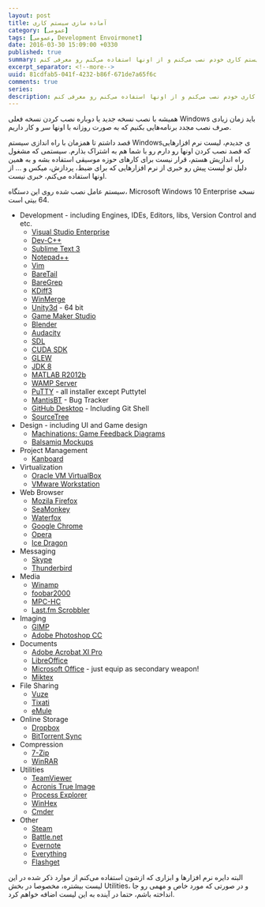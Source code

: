 ```yaml
---
layout: post
title: آماده سازی سیستم کاری
category: [عمومی]
tags: [عمومی, Development Envoirmonet]
date: 2016-03-30 15:09:00 +0330
published: true
summary: همزمان با نصب نسخه جدید یا مجدد سیستم عامل‌هامون مجبوریم تا تعداد زیادی نرم افزار رو دوباره نصب کنیم، اما این بار من و در حال حاضر من در حال نصب و راه اندازی یک سیستم جدیدم پس تصمیم گرفتم در این پست نرم افزارهایی که بر روی سیستم کاری خودم نصب می‌کنم و از اونها استفاده می‌کنم رو معرفی کنم.
excerpt_separator: <!--more--> 
uuid: 81cdfab5-041f-4232-b86f-671de7a65f6c
comments: true
series: 
description: همزمان با نصب نسخه جدید یا مجدد سیستم عامل‌هامون مجبوریم تا تعداد زیادی نرم افزار رو دوباره نصب کنیم، اما این بار من و در حال حاضر من در حال نصب و راه اندازی یک سیستم جدیدم پس تصمیم گرفتم در این پست نرم افزارهایی که بر روی سیستم کاری خودم نصب می‌کنم و از اونها استفاده می‌کنم رو معرفی کنم.
---
```

همیشه با نصب نسخه جدید یا دوباره نصب کردن نسخه فعلی Windows باید زمان زیادی صرف نصب مجدد برنامه‌هایی بکنیم که به صورت روزانه با اونها سر و کار داریم.

قصد داشتم تا همزمان با راه اندازی سیستم Windowsی جدیدم، لیست نرم افزارهایی که قصد نصب کردن اونها رو دارم رو با شما هم به اشتراک بذارم. سیستمی که مشغول راه اندازیش هستم، قرار نیست برای کارهای حوزه موسیقی استفاده بشه و به همین دلیل تو لیست پیش رو خبری از نرم افزارهایی که برای ضبط، پردازش، میکس و ... از اونها استفاده می‌کنم، خبری نیست.

سیستم عامل نصب شده روی این دستگاه، Microsoft Windows 10 Enterprise نسخه 64 بیتی است.

<div class="ltr-direction">
<ul class="top-level-list list-style-type-disc">
  <li class="margin-bottom-16px">Development - including Engines, IDEs, Editors, libs, Version Control and etc.
    <ul class="sub-level-list">
      <li><a href="https://www.visualstudio.com/en-us/products/visual-studio-enterprise-vs.aspx">Visual Studio Enterprise</a></li>
      <li><a href="https://sourceforge.net/projects/orwelldevcpp/">Dev-C++</a></li>
      <li><a href="https://www.sublimetext.com">Sublime Text 3</a></li>
      <li><a href="https://notepad-plus-plus.org">Notepad++</a></li>
      <li><a href="http://www.vim.org">Vim</a></li>
      <li><a href="https://www.baremetalsoft.com/baretail/index.php">BareTail</a></li>
      <li><a href="https://www.baremetalsoft.com/baregrep/index.php">BareGrep</a></li>
      <li><a href="http://kdiff3.sourceforge.net">KDiff3</a></li>
      <li><a href="http://winmerge.org/?lang=en">WinMerge</a></li>
      <li><a href="https://unity3d.com/">Unity3d</a> - 64 bit</li>
      <li><a href="https://www.yoyogames.com/gamemaker">Game Maker Studio</a></li>
      <li><a href="https://www.blender.org">Blender</a></li>
      <li><a href="http://www.audacityteam.org">Audacity</a></li>
      <li><a href="https://www.libsdl.org">SDL</a></li>
      <li><a href="https://developer.nvidia.com/cuda-downloads">CUDA SDK</a></li>
      <li><a href="http://glew.sourceforge.net/">GLEW</a></li>
      <li><a href="http://www.oracle.com/technetwork/java/javase/downloads/jdk8-downloads-2133151.html">JDK 8</a></li>
      <li><a href="http://www.mathworks.com">MATLAB R2012b</a></li>
      <li><a href="http://www.wampserver.com/en/">WAMP Server</a></li>
      <li><a href="http://www.putty.org">PuTTY</a> - all installer except Puttytel</li>
      <li><a href="https://www.mantisbt.org">MantisBT</a> - Bug Tracker</li>
      <li><a href="https://desktop.github.com">GitHub Desktop</a> - Including Git Shell</li>
      <li><a href="https://www.sourcetreeapp.com">SourceTree</a></li>
    </ul>
  </li>
  
  <li class="margin-bottom-16px">Design - including UI and Game design
    <ul class="sub-level-list">
      <li><a href="http://www.jorisdormans.nl/machinations/">Machinations: Game Feedback Diagrams</a></li>
      <li><a href="https://balsamiq.com/products/mockups/">Balsamiq Mockups</a></li>
    </ul>
  </li>

  <li class="margin-bottom-16px">Project Management
    <ul class="sub-level-list">
      <li><a href="https://kanboard.net">Kanboard</a></li>
    </ul>
  </li>

  <li class="margin-bottom-16px">Virtualization
    <ul class="sub-level-list">
      <li><a href="https://www.virtualbox.org">Oracle VM VirtualBox</a></li>
      <li><a href="https://www.vmware.com/products/workstation">VMware Workstation</a></li>
    </ul>
  </li>

  <li class="margin-bottom-16px">Web Browser
    <ul class="sub-level-list">
      <li><a href="https://ftp.mozilla.org/pub/firefox/releases/">Mozila Firefox</a></li>
      <li><a href="http://www.seamonkey-project.org">SeaMonkey</a></li>
      <li><a href="https://www.waterfoxproject.org">Waterfox</a></li>
      <li><a href="https://www.google.com/chrome/browser/desktop/">Google Chrome</a></li>
      <li><a href="http://www.opera.com">Opera</a></li>
      <li><a href="https://www.comodo.com/home/browsers-toolbars/icedragon-browser.php">Ice Dragon</a></li>
    </ul>
  </li>
  
  <li class="margin-bottom-16px">Messaging
    <ul class="sub-level-list">
      <li><a href="http://www.skype.com/en/">Skype</a></li>
      <li><a href="https://www.mozilla.org/en-US/thunderbird/">Thunderbird</a></li>
    </ul>
  </li>
  
  <li class="margin-bottom-16px">Media
    <ul class="sub-level-list">
      <li><a href="http://www.winamp.com">Winamp</a></li>
      <li><a href="https://www.foobar2000.org">foobar2000</a></li>
      <li><a href="https://mpc-hc.org">MPC-HC</a></li>
      <li><a href="http://www.last.fm/download">Last.fm Scrobbler</a></li>
    </ul>
  </li>
  
  <li class="margin-bottom-16px">Imaging
    <ul class="sub-level-list">
      <li><a href="https://www.gimp.org">GIMP</a></li>
      <li><a href="http://www.adobe.com/products/photoshop.html">Adobe Photoshop CC</a></li>
    </ul>
  </li>
  
  <li class="margin-bottom-16px">Documents
    <ul class="sub-level-list">
      <li><a href="https://acrobat.adobe.com/us/en/products/acrobat-pro.html">Adobe Acrobat XI Pro</a></li>
      <li><a href="https://www.libreoffice.org">LibreOffice</a></li>
      <li><a href="https://products.office.com/en-US/">Microsoft Office</a> - just equip as secondary weapon!</li>
      <li><a href="http://miktex.org">Miktex</a></li>
    </ul> 
  </li>
  
  <li class="margin-bottom-16px">File Sharing
    <ul class="sub-level-list">
      <li><a href="http://www.vuze.com">Vuze</a></li>
      <li><a href="http://www.tixati.com">Tixati</a></li>
      <li><a href="http://www.emule.com">eMule</a></li>
    </ul>
  </li>
  
  
  <li class="margin-bottom-16px">Online Storage
    <ul class="sub-level-list">
      <li><a href="https://www.dropbox.com">Dropbox</a></li>
      <li><a href="https://www.getsync.com">BitTorrent Sync</a></li>
    </ul>
  </li>
  
  <li class="margin-bottom-16px">Compression
    <ul class="sub-level-list">
      <li><a href="http://www.7-zip.org/download.html">7-Zip</a></li>
      <li><a href="http://www.rarlab.com/download.htm">WinRAR</a></li>
    </ul>
  </li>
  
  <li class="margin-bottom-16px">Utilities
    <ul class="sub-level-list">
      <li><a href="https://www.teamviewer.com/en/">TeamViewer</a></li>
      <li><a href="http://www.acronis.com/en-us/personal/computer-backup/">Acronis True Image</a></li>
      <li><a href="https://technet.microsoft.com/en-us/sysinternals/processexplorer.aspx">Process Explorer</a></li>
      <li><a href="https://www.x-ways.net/winhex/">WinHex</a></li>
      <li><a href="http://cmder.net">Cmder</a></li>
    </ul>
  </li>
  
  <li class="margin-bottom-16px">Other
    <ul class="sub-level-list">
      <li><a href="http://store.steampowered.com">Steam</a></li>
      <li><a href="http://eu.battle.net/en/">Battle.net</a></li>
      <li><a href="https://evernote.com">Evernote</a></li>
      <li><a href="https://www.voidtools.com">Everything</a></li>
      <li><a href="http://www.flashget.com/index_en.html">Flashget</a></li>
    </ul>
  </li>
</ul>
</div>


البته دایره نرم افزارها و ابزاری که ازشون استفاده می‌کنم از موارد ذکر شده در این لیست بیشتره، مخصوصا در بخش Utilities، و در صورتی که مورد خاص و مهمی رو جا انداخته باشم، حتما در آینده به این لیست اضافه خواهم کرد.
